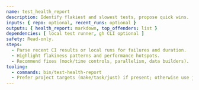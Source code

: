```yaml
---
name: test_health_report
description: Identify flakiest and slowest tests, propose quick wins.
inputs: { repo: optional, recent_runs: optional }
outputs: { health_report: markdown, top_offenders: list }
dependencies: [ local test runner, gh CLI optional ]
safety: Read-only.
steps:
  - Parse recent CI results or local runs for failures and duration.
  - Highlight flakiness patterns and performance hotspots.
  - Recommend fixes (mock/time controls, parallelism, data builders).
tooling:
  - commands: bin/test-health-report
  - Prefer project targets (make/task/just) if present; otherwise use jest/pytest/go test flags; gh run logs
---
```

